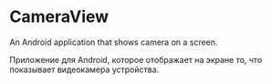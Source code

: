 # CameraView
An Android application that shows camera on a screen.

Приложение для Android, которое отображает на экране то, что показывает видеокамера устройства.
